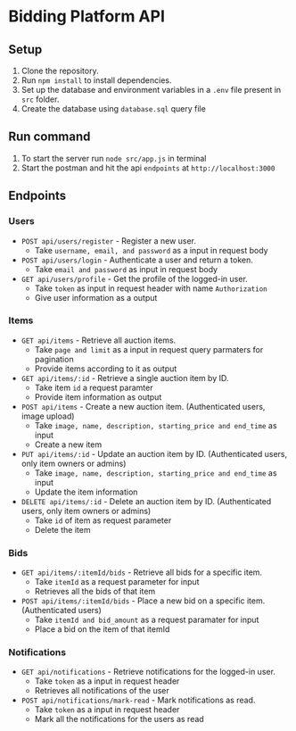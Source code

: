 # Bidding Platform API

## Setup

1. Clone the repository.
2. Run `npm install` to install dependencies.
3. Set up the database and environment variables in a `.env` file present in `src` folder.
4. Create the database using `database.sql` query file

## Run command
1. To start the server run `node src/app.js` in terminal
2. Start the postman and hit the api `endpoints` at `http://localhost:3000`

## Endpoints

### Users

- `POST api/users/register` - Register a new user.
    - Take `username, email, and password` as a input in request body
- `POST api/users/login` - Authenticate a user and return a token.
    - Take `email and password` as input in request body
- `GET api/users/profile` - Get the profile of the logged-in user.
    - Take `token` as input in request header with name `Authorization`
    - Give user information as a output

### Items

- `GET api/items` - Retrieve all auction items.
    - Take `page and limit` as a input in request query parmaters for pagination
    - Provide items according to it as output
- `GET api/items/:id` - Retrieve a single auction item by ID.
    - Take item `id` a request paramter
    - Provide item information as output
- `POST api/items` - Create a new auction item. (Authenticated users, image upload)
    - Take `image, name, description, starting_price and end_time` as input
    - Create a new item
- `PUT api/items/:id` - Update an auction item by ID. (Authenticated users, only item owners or admins)
    - Take `image, name, description, starting_price and end_time` as input
    - Update the item information
- `DELETE api/items/:id` - Delete an auction item by ID. (Authenticated users, only item owners or admins)
    - Take `id` of item as request parameter
    - Delete the item

### Bids

- `GET api/items/:itemId/bids` - Retrieve all bids for a specific item.
    - Take `itemId` as a request parameter for input
    - Retrieves all the bids of that item
- `POST api/items/:itemId/bids` - Place a new bid on a specific item. (Authenticated users)
    - Take `itemId and bid_amount` as a request paramater for input
    - Place a bid on the item of that itemId

### Notifications

- `GET api/notifications` - Retrieve notifications for the logged-in user.
    - Take `token` as a input in request header
    - Retrieves all notifications of the user
- `POST api/notifications/mark-read` - Mark notifications as read.
    - Take `token` as a input in request header
    - Mark all the notifications for the users as read

